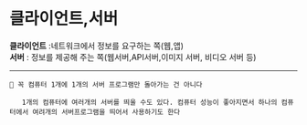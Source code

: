 # 클라이언트,서버

<b>클라이언트</b> :네트워크에서 정보를 요구하는 쪽(웹,앱)<br>
<b>서버</b> : 정보를 제공해 주는 쪽(웹서버,API서버,이미지 서버, 비디오 서버 등)

---

```
🔔 꼭 컴퓨터 1개에 1개의 서버 프로그램만 돌아가는 건 아니다

   1개의 컴퓨터에 여러개의 서버를 띄울 수도 있다. 컴퓨터 성능이 좋아지면서 하나의 컴퓨터에서 여려개의 서버프로그램을 띄어서 사용하기도 한다
```

